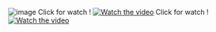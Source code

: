 ![image](https://github.com/user-attachments/assets/6485a63d-13c9-4941-ab35-112c29f63b6a)
Click for watch !
[![Watch the video](https://img.youtube.com/vi/yjXTG1xtLEA/maxresdefault.jpg)](https://www.youtube.com/shorts/yjXTG1xtLEA)
Click for watch !
[![Watch the video](https://img.youtube.com/vi/FwKJE_ZJ_cg/maxresdefault.jpg)](https://youtu.be/FwKJE_ZJ_cg?t=31)



